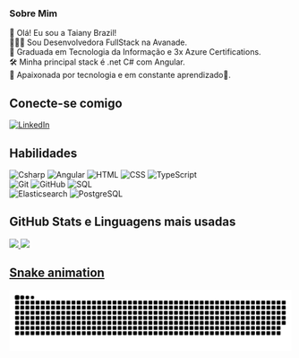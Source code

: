 ### Sobre Mim
👋 Olá! Eu sou a Taiany Brazil! \
👩🏻‍💻 Sou Desenvolvedora FullStack na Avanade. \
🧠 Graduada em Tecnologia da Informação e 3x Azure Certifications. \
🛠️ Minha principal stack é .net C# com Angular. \
🧡 Apaixonada por tecnologia e em constante aprendizado🌱. 

## Conecte-se comigo
[![LinkedIn](https://img.shields.io/badge/LinkedIn-1a1b26?style=for-the-badge&logo=linkedin&logoColor=bf91f2)](https://www.linkedin.com/in/taianybrazil/)

## Habilidades
![Csharp](https://img.shields.io/badge/C%23-1a1b26?style=for-the-badge&logo=csharp&logoColor=bf91f2)
![Angular](https://img.shields.io/badge/angular-1a1b26?style=for-the-badge&logo=angular&logoColor=bf91f2)
![HTML](https://img.shields.io/badge/HTML-1a1b26?style=for-the-badge&logo=html5&logoColor=bf91f2) 
![CSS](https://img.shields.io/badge/CSS-1a1b26?style=for-the-badge&logo=css3&logoColor=bf91f2)
![TypeScript](https://img.shields.io/badge/TypeScript-1a1b26?style=for-the-badge&logo=typeScript&logoColor=bf91f2)  
![Git](https://img.shields.io/badge/Git-1a1b26?style=for-the-badge&logo=git&logoColor=bf91f2)
![GitHub](https://img.shields.io/badge/GitHub-1a1b26?style=for-the-badge&logo=github&logoColor=bf91f2)
![SQL](https://img.shields.io/badge/Microsoft%20SQL%20Server-1a1b26?style=for-the-badge&logo=microsoft%20sql%20server&logoColor=bf91f2)  
![Elasticsearch](https://img.shields.io/badge/Elastic_Search-1a1b26?style=for-the-badge&logo=elasticsearch&logoColor=bf91f2)
![PostgreSQL](https://img.shields.io/badge/PostgreSQL-1a1b26?style=for-the-badge&logo=PostgreSQL&logoColor=bf91f2)  

## GitHub Stats e Linguagens mais usadas
<div>
  <a href="https://github.com/braziltaiany">
  <img height="180em" src="https://github-readme-stats.vercel.app/api?username=braziltaiany&show_icons=true&theme=tokyonight&hide=issues&include_all_commits=true&count_private=true"/>
  <img height="180em" src="https://github-readme-stats.vercel.app/api/top-langs/?username=braziltaiany&layout=compact&langs_count=7&theme=tokyonight"/>
</div>  

## Snake animation
![Snake animation](https://github.com/braziltaiany/braziltaiany/blob/output/github-contribution-grid-snake.svg)


